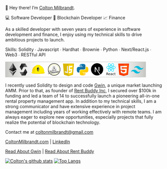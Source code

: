 👋  Hey there! I’m [Colton Milbrandt](https://coltonmilbrandt.com/).

💻 Software Developer 🔗 Blockchain Developer 📈 Finance

As a skilled developer with seven years of experience in software development and finance, I enjoy using my technical skills to drive ambitious projects to launch. 

Skills: Solidity ∙ Javascript ∙ Hardhat ∙ Brownie ∙ Python ∙ Next/React.js ∙ Web3 ∙ RESTful API

![programming logos](tech.png)

I recently used Solidity to design and code [Gwin](https://coltonmilbrandt.gitbook.io/gwin/), a unique market launching AMM. Prior to that, as founder of [Rent Buddy Inc](https://coltonmilbrandt.gitbook.io/rent-buddy/), I secured over $100k in funding and led a team of 14 to successfully launch a pioneering all-in-one rental property management app. In addition to my technical skills, I am a strong communicator and have extensive experience in project management including years of working effectively with remote teams. I am always eager to explore new opportunities, especially projects that fully realize the potential of blockchain technology.

Contact me at coltonmilbrandt@gmail.com

[ColtonMilbrandt.com](https://coltonmilbrandt.com/) | [LinkedIn](https://www.linkedin.com/in/colton-milbrandt-a6318493/)

[Read About Gwin](https://coltonmilbrandt.gitbook.io/gwin/) | [Read About Rent Buddy](https://coltonmilbrandt.gitbook.io/rent-buddy/)

[![Colton's github stats](https://github-readme-stats.vercel.app/api?username=coltonmilbrandt&hide=stars,contribs&theme=radical)](https://github.com/anuraghazra/github-readme-stats)
[![Top Langs](https://github-readme-stats.vercel.app/api/top-langs/?username=coltonmilbrandt&theme=radical)](https://github.com/anuraghazra/github-readme-stats)
